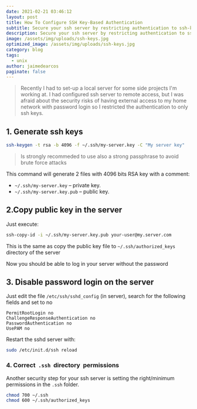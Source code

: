 ```yaml
---
date: 2021-02-21 03:46:12
layout: post
title: How To Configure SSH Key-Based Authentication
subtitle: Secure your ssh server by restricting authentication to ssh-keys
description: Secure your ssh server by restricting authentication to ssh-keys
image: /assets/img/uploads/ssh-keys.jpg
optimized_image: /assets/img/uploads/ssh-keys.jpg
category: blog
tags:
  - unix
author: jaimedearcos
paginate: false
---
```

> Recently I had to set-up a local server for some side projects I'm working at. I had configured ssh server to remote access, but I was afraid about the security risks of having external access to my home network with password login so I restricted the authentication to only ssh keys.

## 1. Generate ssh keys

```bash
ssh-keygen -t rsa -b 4096 -f ~/.ssh/my-server.key -C "My server key"
```

> Is strongly recommeded to use also a strong passphrase to avoid brute force attacks

This command will generate 2 files with 4096 bits RSA key with a comment:

* `~/.ssh/my-server.key` – private key.
* `~/.ssh/my-server.key.pub` – public key.

## 2.Copy public key in the server

Just execute:

```bash
ssh-copy-id -i ~/.ssh/my-server.key.pub your-user@my.server.com
```

This is the same as  copy the public key file to `~/.ssh/authorized_keys` directory of the server

Now you should be able to log in your server without the password

## 3. Disable password login on the server

Just edit the file `/etc/ssh/sshd_config` (in server), search for the following fields and set to no

```
PermitRootLogin no 
ChallengeResponseAuthentication no
PasswordAuthentication no
UsePAM no
```

 Restart the sshd server with:

```bash
sudo /etc/init.d/ssh reload
```

### 4. Correct  `.ssh`  directory  permissions

Another security step for your ssh server is setting the right/minimum permissions in the `.ssh` folder.

```bash
chmod 700 ~/.ssh
chmod 600 ~/.ssh/authorized_keys
```